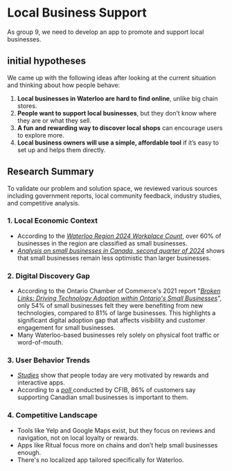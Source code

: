 # Local Business Support

As group 9, we need to develop an app to promote and support local businesses.

## initial hypotheses

We came up with the following ideas after looking at the current situation and thinking about how people behave:

1. **Local businesses in Waterloo are hard to find online**, unlike big chain stores.
2. **People want to support local businesses**, but they don’t know where they are or what they sell.
3. **A fun and rewarding way to discover local shops** can encourage users to explore more.
4. **Local business owners will use a simple, affordable tool** if it’s easy to set up and helps them directly.

## Research Summary

To validate our problem and solution space, we reviewed various sources including government reports, local community feedback, industry studies, and competitive analysis.

### 1. **Local Economic Context**

* According to the *[Waterloo Region 2024 Workplace Count](https://www.regionofwaterloo.ca/en/doing-business/resources/Workplace-Count/Appendix-A_-2024-Workplace-Count-Bulletin.pdf)*, over 60% of businesses in the region are classified as small businesses.
* *[Analysis on small businesses in Canada, second quarter of 2024](https://www150.statcan.gc.ca/n1/pub/11-621-m/11-621-m2024007-eng.htm)* shows that small businesses remain less optimistic than larger businesses.

### 2. **Digital Discovery Gap**

* According to the Ontario Chamber of Commerce's 2021 report "*[Broken Links: Driving Technology Adoption within Ontario's Small Businesses](https://occ.ca/wp-content/uploads/Broken-Links-Driving-Technology-Adoption-within-Ontarios-Small-Businesses.pdf)*", only 54% of small businesses felt they were benefiting from new technologies, compared to 81% of large businesses. This highlights a significant digital adoption gap that affects visibility and customer engagement for small businesses.
* Many Waterloo-based businesses rely solely on physical foot traffic or word-of-mouth.

### 3. **User Behavior Trends**

* *[Studies](https://www.businessthink.unsw.edu.au/articles/mobile-app-gamification-strategies)* show that people today are very motivated by rewards and interactive apps.
* According to a *[poll ](https://www.cfib-fcei.ca/en/media/news-releases/majority-canadians-are-choosing-shop-small-businesses-support-their-communities)* conducted by CFIB, 86% of customers say supporting Canadian small businesses is important to them.

### 4. **Competitive Landscape**

* Tools like Yelp and Google Maps exist, but they focus on reviews and navigation, not on local loyalty or rewards.
* Apps like Ritual focus more on chains and don’t help small businesses enough.
* There's no localized app tailored specifically for Waterloo.

